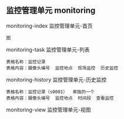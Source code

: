 ## 监控管理单元  monitoring
monitoring-index  监控管理单元-首页

```
图
```
monitoring-task  监控管理单元-列表
```
表格名称：监控记录
表格内容：摄像头编号  监控地点  现场监控  历史监控
```
monitoring-history 监控管理单元-历史监控
```
表格名称：监控记录（s0001）  单独的一个
表格内容：摄像头编号  监控地点  时间段  查看监控
```

monitoring-view  监控管理单元-视图
```
```

